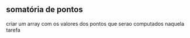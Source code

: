 ## somatória de pontos

criar um array com os valores dos pontos que serao computados naquela tarefa